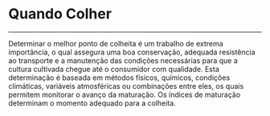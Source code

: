 # Quando Colher

---

Determinar o melhor ponto de colheita é um trabalho de extrema importância, o qual assegura uma boa conservação, adequada resistência ao transporte e a manutenção das condições necessárias para que a cultura cultivada chegue até o consumidor com qualidade. Esta determinação é baseada em métodos físicos, químicos, condições climáticas, variáveis atmosféricas ou combinações entre eles, os quais permitem monitorar o avanço da maturação. Os índices de maturação determinam o momento adequado para a colheita.



